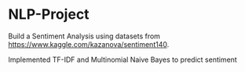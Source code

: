 # NLP-Project
Build a Sentiment Analysis using datasets from https://www.kaggle.com/kazanova/sentiment140.

Implemented TF-IDF and Multinomial Naive Bayes to predict sentiment
